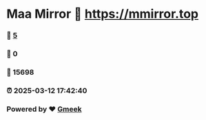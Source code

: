 # Maa Mirror :link: https://mmirror.top 
### :page_facing_up: [5](https://mmirror.top/tag.html) 
### :speech_balloon: 0 
### :hibiscus: 15698 
### :alarm_clock: 2025-03-12 17:42:40 
### Powered by :heart: [Gmeek](https://github.com/Meekdai/Gmeek)
